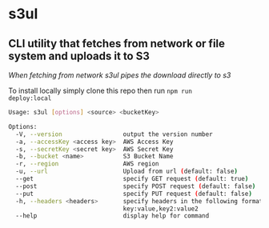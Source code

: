 # s3ul

## CLI utility that fetches from network or file system and uploads it to S3

*When fetching from network s3ul pipes the download directly to s3*

To install locally simply clone this repo then run <code>npm run deploy:local</code>

```bash
Usage: s3ul [options] <source> <bucketKey>

Options:
  -V, --version                 output the version number
  -a, --accessKey <access key>  AWS Access Key
  -s, --secretKey <secret key>  AWS Secret Key
  -b, --bucket <name>           S3 Bucket Name
  -r, --region                  AWS region
  -u, --url                     Upload from url (default: false)
  --get                         specify GET request (default: true)
  --post                        specify POST request (default: false)
  --put                         specify PUT request (default: false)
  -h, --headers <headers>       specify headers in the following format
                                key:value,key2:value2
  --help                        display help for command
```
